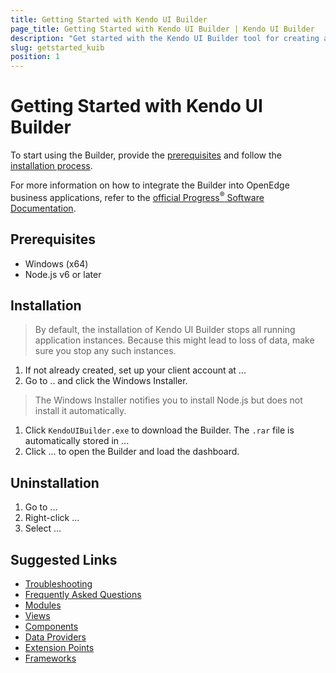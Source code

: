 ```yaml
---
title: Getting Started with Kendo UI Builder
page_title: Getting Started with Kendo UI Builder | Kendo UI Builder
description: "Get started with the Kendo UI Builder tool for creating and managing Angular and AngularJS-based web applications."
slug: getstarted_kuib
position: 1
---
```


# Getting Started with Kendo UI Builder

To start using the Builder, provide the [prerequisites](#toc-prerequisites) and follow the [installation process](#toc-installation).  

For more information on how to integrate the Builder into OpenEdge business applications, refer to the [official Progress<sup>®</sup> Software Documentation](https://www.progress.com/documentation/kendo-ui-builder).  

## Prerequisites

* Windows (x64)
* Node.js v6 or later

## Installation

> By default, the installation of Kendo UI Builder stops all running application instances. Because this might lead to loss of data, make sure you stop any such instances.

1. If not already created, set up your client account at ...
1. Go to .. and click the Windows Installer.

  > The Windows Installer notifies you to install Node.js but does not install it automatically.

1. Click `KendoUIBuilder.exe` to download the Builder. The `.rar` file is automatically stored in ...
1. Click ... to open the Builder and load the dashboard.  

## Uninstallation

1. Go to ...
1. Right-click ...
1. Select ...

## Suggested Links

* [Troubleshooting]()
* [Frequently Asked Questions]()
* [Modules]()
* [Views]()
* [Components]()
* [Data Providers]()
* [Extension Points]()
* [Frameworks]()

